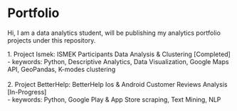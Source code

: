 # Portfolio
Hi, I am a data analytics student, will be publishing my analytics portfolio projects under this repository. 
<p>
1. Project Ismek: ISMEK Participants Data Analysis & Clustering [Completed]
<br>
  - keywords: Python, Descriptive Analytics, Data Visualization, Google Maps API, GeoPandas, K-modes clustering
<br>
<br>
2. Project BetterHelp: BetterHelp Ios & Android Customer Reviews Analysis [In-Progress]
<br>
  - keywords: Python, Google Play & App Store scraping, Text Mining, NLP
<br>
